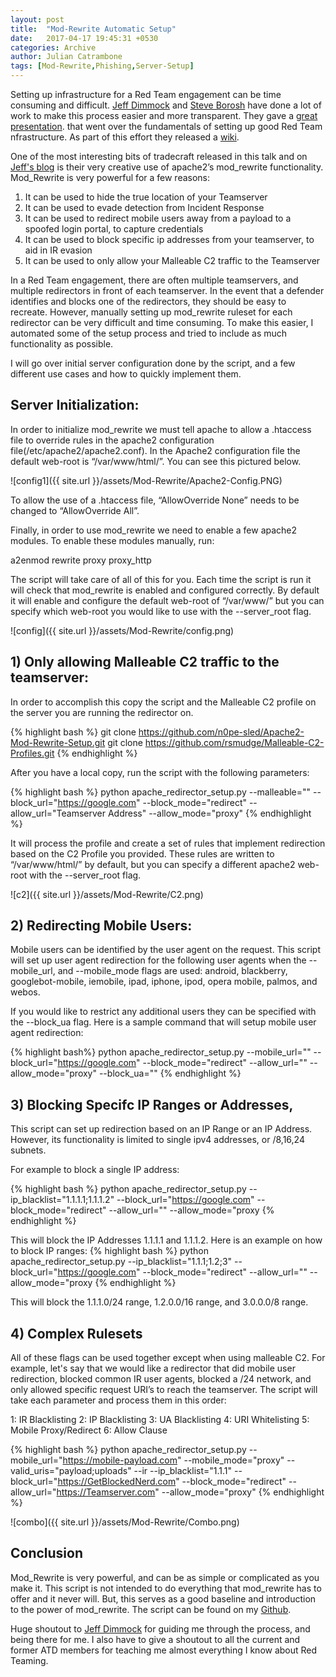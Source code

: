 ```yaml
---
layout: post
title:  "Mod-Rewrite Automatic Setup"
date:   2017-04-17 19:45:31 +0530
categories: Archive
author: Julian Catrambone
tags: [Mod-Rewrite,Phishing,Server-Setup]
---
```


Setting up infrastructure for a Red Team engagement can be time consuming and difficult.  [Jeff Dimmock](https://twitter.com/bluscreenofjeff) and [Steve Borosh](https://twitter.com/424f424f) have done a lot of work to make this process easier and more transparent.  They gave a [great presentation](https://speakerdeck.com/rvrsh3ll/doomsday-preppers-fortifying-your-red-team-infrastructure).  that went over the fundamentals of setting up good Red Team nfrastructure. As part of this effort they released a [wiki](https://github.com/bluscreenofjeff/Red-Team-Infrastructure-Wiki).

One of the most interesting bits of tradecraft released in this talk and on [Jeff's blog](https://bluescreenofjeff.com/tags#mod_rewrite) is their very creative use of apache2’s mod_rewrite functionality. Mod_Rewrite is very powerful for a few reasons:

1. It can be used to hide the true location of your Teamserver
2. It can be used to evade detection from Incident Response
3. It can be used to redirect mobile users away from a payload to a spoofed login portal, to capture credentials
4. It can be used to block specific ip addresses from your teamserver, to aid in IR evasion
5. It can be used to only allow your Malleable C2 traffic to the Teamserver

In a Red Team engagement, there are often multiple teamservers, and multiple redirectors in front of each teamserver. In the event that a defender identifies and blocks one of the redirectors, they should be easy to recreate. However, manually setting up mod_rewrite ruleset for each redirector can be very difficult and time consuming. To make this easier, I automated some of the setup process and tried to include as much functionality as possible.

I will go over initial server configuration done by the script, and a few different use cases and how to quickly implement them.

## Server Initialization:

In order to initialize mod_rewrite we must tell apache to allow a .htaccess file to override rules in the apache2 configuration file(/etc/apache2/apache2.conf).  In the Apache2 configuration file the default web-root is “/var/www/html/”.  You can see this pictured below.

![config1]({{ site.url }}/assets/Mod-Rewrite/Apache2-Config.PNG)

To allow the use of a .htaccess file, “AllowOverride None” needs to be changed to “AllowOverride All”.

Finally, in order to use mod_rewrite we need to enable a few apache2 modules. To enable these modules manually, run:

a2enmod rewrite proxy proxy_http

The script will take care of all of this for you.  Each time the script is run it will check that mod_rewrite is enabled and configured correctly.  By default it will enable and configure the default web-root of “/var/www/” but you can specify which web-root you would like to use with the --server_root flag.

![config]({{ site.url }}/assets/Mod-Rewrite/config.png)

## 1) Only allowing Malleable C2 traffic to the teamserver:

In order to accomplish this copy the script and the Malleable C2 profile on the server you are running the redirector on.

{% highlight bash %}
git clone https://github.com/n0pe-sled/Apache2-Mod-Rewrite-Setup.git
git clone https://github.com/rsmudge/Malleable-C2-Profiles.git
{% endhighlight %}

After you have a local copy, run the script with the following parameters:

{% highlight bash %}
python apache_redirector_setup.py --malleable="<Path to C2 Profile>" --block_url="https://google.com" --block_mode="redirect" --allow_url="Teamserver Address" --allow_mode="proxy"
{% endhighlight %}

It will process the profile and create a set of rules that implement redirection based on the C2 Profile you provided.  These rules are written to “/var/www/html/” by default, but you can specify a different apache2 web-root with the --server_root flag.

![c2]({{ site.url }}/assets/Mod-Rewrite/C2.png)


## 2) Redirecting Mobile Users:

Mobile users can be identified by the user agent on the request. This script will set up user agent redirection for the following user agents when the --mobile_url, and --mobile_mode flags are used: android, blackberry, googlebot-mobile, iemobile, ipad, iphone, ipod, opera mobile, palmos, and webos.

If you would like to restrict any additional users they can be specified with the --block_ua flag. Here is a sample command that will setup mobile user agent redirection:

{% highlight  bash%}
python apache_redirector_setup.py --mobile_url="<mobile site>" --block_url="https://google.com" --block_mode="redirect" --allow_url="<Teamserver Address>" --allow_mode="proxy"  --block_ua="<any additional ua to block>"
{% endhighlight %}

## 3) Blocking Specifc IP Ranges or Addresses,

This script can set up redirection based on an IP Range or an IP Address. However, its functionality is limited to single ipv4 addresses, or /8,16,24 subnets.

For example to block a single IP address:

{% highlight bash %}
python apache_redirector_setup.py --ip_blacklist="1.1.1.1;1.1.1.2" --block_url="https://google.com" --block_mode="redirect" --allow_url="<Teamserver Address>" --allow_mode="proxy
{% endhighlight %}

This will block the IP Addresses 1.1.1.1 and 1.1.1.2.  Here is an example on how to block IP ranges:
{% highlight bash %}
python apache_redirector_setup.py --ip_blacklist="1.1.1;1.2;3" --block_url="https://google.com" --block_mode="redirect" --allow_url="<Teamserver Address>" --allow_mode="proxy
{% endhighlight %}

This will block the 1.1.1.0/24 range, 1.2.0.0/16 range, and 3.0.0.0/8 range.

## 4) Complex Rulesets

All of these flags can be used together except when using malleable C2. For example, let's say that we would like a redirector that did mobile user redirection, blocked common IR user agents, blocked a /24 network, and only allowed specific request URI’s to reach the teamserver. The script will take each parameter and process them in this order:

1: IR Blacklisting
2: IP Blacklisting
3: UA Blacklisting
4: URI Whitelisting
5: Mobile Proxy/Redirect
6: Allow Clause

{% highlight bash %}
python apache_redirector_setup.py --mobile_url="https://mobile-payload.com" --mobile_mode="proxy" --valid_uris="payload;uploads" --ir --ip_blacklist="1.1.1" --block_url="https://GetBlockedNerd.com" --block_mode="redirect" --allow_url="https://Teamserver.com" --allow_mode="proxy"
{% endhighlight %}

![combo]({{ site.url }}/assets/Mod-Rewrite/Combo.png)

## Conclusion

Mod_Rewrite is very powerful, and can be as simple or complicated as you make it. This script is not intended to do everything that mod_rewrite has to offer and it never will. But, this serves as a good baseline and introduction to the power of mod_rewrite. The script can be found on my [Github](https://github.com/n0pe-sled/Apache2-Mod-Rewrite-Setup).

Huge shoutout to [Jeff Dimmock](https://twitter.com/bluscreenofjeff) for guiding me through the process, and being there for me. I also have to give a shoutout to all the current and former ATD members for teaching me almost everything I know about Red Teaming.
